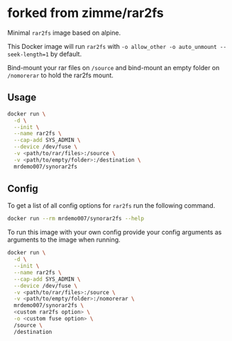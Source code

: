 # forked from zimme/rar2fs

Minimal `rar2fs` image based on alpine.

This Docker image will run `rar2fs` with `-o allow_other -o auto_unmount
--seek-length=1` by default.

Bind-mount your rar files on `/source` and bind-mount an empty folder on
`/nomorerar` to hold the rar2fs mount.

## Usage

```sh
docker run \
  -d \
  --init \
  --name rar2fs \
  --cap-add SYS_ADMIN \
  --device /dev/fuse \
  -v <path/to/rar/files>:/source \
  -v <path/to/empty/folder>:/destination \
  mrdemo007/synorar2fs
```

## Config

To get a list of all config options for `rar2fs` run the following
command.

```sh
docker run --rm mrdemo007/synorar2fs --help
```

To run this image with your own config provide your config arguments as
arguments to the image when running.

```sh
docker run \
  -d \
  --init \
  --name rar2fs \
  --cap-add SYS_ADMIN \
  --device /dev/fuse \
  -v <path/to/rar/files>:/source \
  -v <path/to/empty/folder>:/nomorerar \
  mrdemo007/synorar2fs \
  <custom rar2fs option> \
  -o <custom fuse option> \
  /source \
  /destination
```
